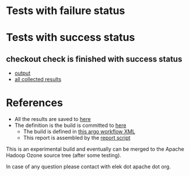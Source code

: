 # Tests with failure status


# Tests with success status

## checkout check is finished with success status

   * [output](https://raw.githubusercontent.com/elek/ozone-ci-q4/master/pr/pr-hdds-2341-grl9l/checkout/output.log)
   * [all collected results](https://github.com/elek/ozone-ci-q4/tree/master/pr/pr-hdds-2341-grl9l/checkout)




# References

 * All the results are saved to [here](https://github.com/elek/ozone-ci-q4/tree/master/pr/pr-hdds-2341-grl9l/)
 * The definition is the build is committed to [here](https://github.com/elek/argo-ozone)
    * The build is defined in [this argo workflow XML](https://github.com/elek/argo-ozone/blob/master/ozone-build.yaml)
    * This report is assembled by the [report script](https://github.com/elek/argo-ozone/blob/master/scripts/report.sh)

This is an experimental build and eventually can be merged to the Apache Hadoop Ozone source tree (after some testing).

In case of any question please contact with elek dot apache dot org.

